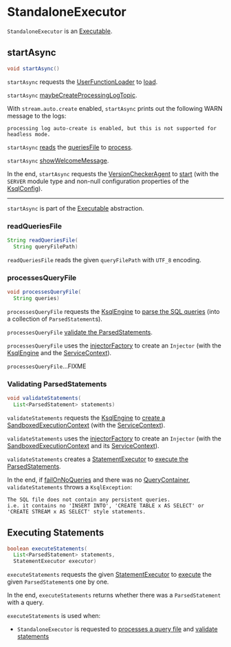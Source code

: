 # StandaloneExecutor

`StandaloneExecutor` is an [Executable](Executable.md).

## <span id="startAsync"> startAsync

```java
void startAsync()
```

`startAsync` requests the [UserFunctionLoader](#udfLoader) to [load](../UserFunctionLoader.md#load).

`startAsync` [maybeCreateProcessingLogTopic](ProcessingLogServerUtils.md#maybeCreateProcessingLogTopic).

With `stream.auto.create` enabled, `startAsync` prints out the following WARN message to the logs:

```text
processing log auto-create is enabled, but this is not supported for headless mode.
```

`startAsync` [reads](#readQueriesFile) the [queriesFile](#queriesFile) to [process](#processesQueryFile).

`startAsync` [showWelcomeMessage](#showWelcomeMessage).

In the end, `startAsync` requests the [VersionCheckerAgent](#versionChecker) to [start](../VersionCheckerAgent.md#start) (with the `SERVER` module type and non-null configuration properties of the [KsqlConfig](#ksqlConfig)).

---

`startAsync` is part of the [Executable](Executable.md#startAsync) abstraction.

### <span id="readQueriesFile"> readQueriesFile

```java
String readQueriesFile(
  String queryFilePath)
```

`readQueriesFile` reads the given `queryFilePath` with `UTF_8` encoding.

### <span id="processesQueryFile"> processesQueryFile

```java
void processesQueryFile(
  String queries)
```

`processesQueryFile` requests the [KsqlEngine](#ksqlEngine) to [parse the SQL queries](../KsqlEngine.md#parse) (into a collection of `ParsedStatement`s).

`processesQueryFile` [validate the ParsedStatements](#validateStatements).

`processesQueryFile` uses the [injectorFactory](#injectorFactory) to create an `Injector` (with the [KsqlEngine](#ksqlEngine) and the [ServiceContext](#serviceContext)).

`processesQueryFile`...FIXME

### <span id="validateStatements"> Validating ParsedStatements

```java
void validateStatements(
  List<ParsedStatement> statements)
```

`validateStatements` requests the [KsqlEngine](#ksqlEngine) to [create a SandboxedExecutionContext](../KsqlEngine.md#createSandbox) (with the [ServiceContext](#serviceContext)).

`validateStatements` uses the [injectorFactory](#injectorFactory) to create an `Injector` (with the [SandboxedExecutionContext](../SandboxedExecutionContext.md) and its [ServiceContext](../SandboxedExecutionContext.md#getServiceContext)).

`validateStatements` creates a [StatementExecutor](StatementExecutor.md) to [execute the ParsedStatements](#executeStatements).

In the end, if [failOnNoQueries](#failOnNoQueries) and there was no [QueryContainer](../QueryContainer.md), `validateStatements` throws a `KsqlException`:

```text
The SQL file does not contain any persistent queries.
i.e. it contains no 'INSERT INTO', 'CREATE TABLE x AS SELECT' or
'CREATE STREAM x AS SELECT' style statements.
```

## <span id="executeStatements"> Executing Statements

```java
boolean executeStatements(
  List<ParsedStatement> statements,
  StatementExecutor executor)
```

`executeStatements` requests the given [StatementExecutor](StatementExecutor.md) to [execute](StatementExecutor.md#execute) the given `ParsedStatement`s one by one.

In the end, `executeStatements` returns whether there was a `ParsedStatement` with a query.

`executeStatements` is used when:

* `StandaloneExecutor` is requested to [processes a query file](#processesQueryFile) and [validate statements](#validateStatements)
